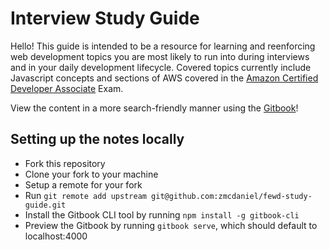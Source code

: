 # Interview Study Guide

Hello! This guide is intended to be a resource for learning and reenforcing web development topics you are most likely to run into during interviews and in your daily development lifecycle. Covered topics currently include Javascript concepts and sections of AWS covered in the [Amazon Certified Developer Associate](https://aws.amazon.com/certification/certified-developer-associate/) Exam.

View the content in a more search-friendly manner using the [Gitbook](https://zmcdaniel.gitbooks.io/fewd-interview-study-guide/content/)!

## Setting up the notes locally

* Fork this repository
* Clone your fork to your machine
* Setup a remote for your fork
* Run `git remote add upstream git@github.com:zmcdaniel/fewd-study-guide.git`
* Install the Gitbook CLI tool by running `npm install -g gitbook-cli`
* Preview the Gitbook by running `gitbook serve`, which should default to localhost:4000


